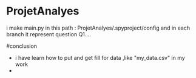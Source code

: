# ProjetAnalyes
i make main.py in this path : ProjetAnalyes/.spyproject/config 
and in each branch it represent question Q1.... 





#conclusion 
- i have learn how to put and get fill for data ,like "my_data.csv" in my work 
- 

